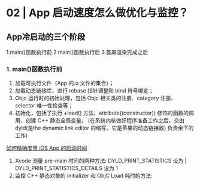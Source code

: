 # 02 | App 启动速度怎么做优化与监控？
## App冷启动的三个阶段

1.main()函数执行前 
2.main()函数执行后
3.首屏渲染完成之后 


### 1. main()函数执行前
1. 加载可执行文件（App 的.o 文件的集合）；
2. 加载动态链接库，进行 rebase 指针调整和 bind 符号绑定；
3. Objc 运行时的初始处理，包括 Objc 相关类的注册、category 注册、selector 唯一性检查等；
4. 初始化，包括了执行 +load() 方法、attribute((constructor)) 修饰的函数的调用、创建 C++ 静态全局变量。
(在系统内核做好程序准备工作之后，交由 dyld(是the dynamic link editor 的缩写，它是苹果的动态链接器) 负责余下的工作)


[如何精确度量 iOS App 的启动时间](https://www.jianshu.com/p/c14987eee107)
1. Xcode 测量 pre-main 时间的两种方法: DYLD_PRINT_STATISTICS 设为 | DYLD_PRINT_STATISTICS_DETAILS 设为 1 
2. 监控 C++ 静态对象的 initializer 和 ObjC Load 耗时的方法: 
